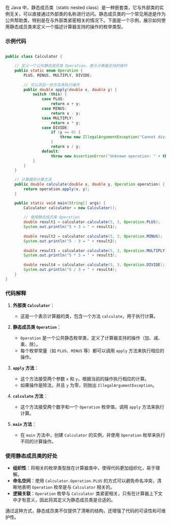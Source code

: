 在 Java 中，静态成员类（static nested class）是一种嵌套类，它与外部类的实例无关，可以直接通过外部类的名称进行访问。静态成员类的一个常见用途是作为公共帮助类，特别是在与外部类紧密相关的情况下。下面是一个示例，展示如何使用静态成员类来定义一个描述计算器支持的操作的枚举类型。

### 示例代码

```java

public class Calculator {

    // 定义一个公共静态成员类 Operation，表示计算器支持的操作
    public static enum Operation {
        PLUS, MINUS, MULTIPLY, DIVIDE;
        
        // 可以添加一些方法来执行操作
        public double apply(double x, double y) {
            switch (this) {
                case PLUS:
                    return x + y;
                case MINUS:
                    return x - y;
                case MULTIPLY:
                    return x * y;
                case DIVIDE:
                    if (y == 0) {
                        throw new IllegalArgumentException("Cannot divide by zero");
                    }
                    return x / y;
                default:
                    throw new AssertionError("Unknown operation: " + this);
            }
        }
    }

    // 计算器的计算方法
    public double calculate(double x, double y, Operation operation) {
        return operation.apply(x, y);
    }

    public static void main(String[] args) {
        Calculator calculator = new Calculator();
        
        // 使用静态成员类 Operation
        double result1 = calculator.calculate(5, 3, Operation.PLUS);
        System.out.println("5 + 3 = " + result1);
        
        double result2 = calculator.calculate(5, 3, Operation.MINUS);
        System.out.println("5 - 3 = " + result2);
        
        double result3 = calculator.calculate(5, 3, Operation.MULTIPLY);
        System.out.println("5 * 3 = " + result3);
        
        double result4 = calculator.calculate(5, 3, Operation.DIVIDE);
        System.out.println("5 / 3 = " + result4);
    }
}

```
### 代码解释

1. **外部类 `Calculator`**：
    - 这是一个表示计算器的类，包含一个方法 `calculate`，用于执行计算。

1. **静态成员类 `Operation`**：
    - `Operation` 是一个公共静态枚举类，定义了计算器支持的操作（加、减、乘、除）。
    - 每个枚举常量（如 `PLUS`、`MINUS` 等）都可以调用 `apply` 方法来执行相应的操作。

1. **`apply` 方法**：
    - 这个方法接受两个参数 `x` 和 `y`，根据当前的操作执行相应的计算。
    - 如果操作是除法，并且 `y` 为零，则抛出 `IllegalArgumentException`。

1. **`calculate` 方法**：
    - 这个方法接受两个数字和一个 `Operation` 枚举值，调用 `apply` 方法来执行计算。

1. **`main` 方法**：
    - 在 `main` 方法中，创建 `Calculator` 的实例，并使用 `Operation` 枚举来执行不同的计算操作。

### 使用静态成员类的好处

- **组织性**：将相关的枚举类型放在计算器类中，使得代码更加组织化，易于理解。
- **命名空间**：使用 `Calculator.Operation.PLUS` 的方式可以避免命名冲突，清晰地表明 `Operation` 枚举是与 `Calculator` 相关的。
- **逻辑关联**：`Operation` 枚举与 `Calculator` 类紧密相关，只有在计算器上下文中才有意义，因此将其定义为静态成员类是合适的。

通过这种方式，静态成员类不仅提供了清晰的结构，还增强了代码的可读性和可维护性。